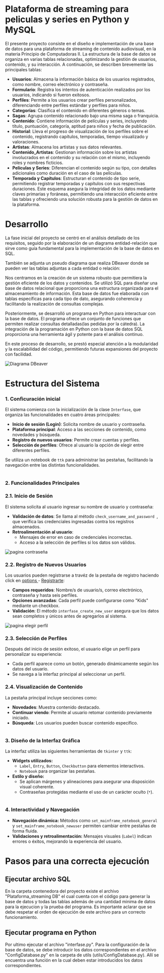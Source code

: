 # Plataforma de streaming para peliculas y series en Python y MySQL

El presente proyecto consiste en el diseño e implementación de una base de datos para una plataforma de streaming de 
contenido audiovisual, en la materia Principio de Computadoras II. La estructura de la base de datos se organiza en varias 
tablas relacionadas, optimizando la gestión de usuarios, contenido, y su interacción. A continuación, se describen 
brevemente las principales tablas:

- **Usuarios**: Almacena la información básica de los usuarios registrados, como nombre, correo electrónico y contraseña.
- **Formulario**: Registra los intentos de autenticación realizados por los usuarios, indicando si fueron exitosos.
- **Perfiles**: Permite a los usuarios crear perfiles personalizados, diferenciando entre perfiles estándar y perfiles para niños.
- **Categorías**: Clasifica el contenido en diferentes géneros o temas.
- **Sagas**: Agrupa contenido relacionado bajo una misma saga o franquicia.
- **Contenido**: Contiene información de películas y series, incluyendo título, puntuación, categoría, aptitud para niños y fecha de publicación.
- **Historial**: Lleva el progreso de visualización de los perfiles sobre el contenido, registrando capítulos, temporadas, tiempo visualizado y valoraciones.
- **Artistas**: Almacena los artistas y sus datos relevantes.
- **Contenido_Artistas**: Gestionan información sobre los artistas involucrados en el contenido y su relación con el mismo, incluyendo roles y nombres ficticios.
- **Películas y Series**: Diferencian el contenido según su tipo, con detalles adicionales como duración en el caso de las películas.
- **Temporada y Capítulos**: Estructuran el contenido de tipo serie, permitiendo registrar temporadas y capítulos con sus respectivas duraciones.
Este esquema asegura la integridad de los datos mediante claves primarias y foráneas, permitiendo una interacción eficiente entre las tablas y ofreciendo una solución robusta para la gestión de datos en la plataforma.

# Desarrollo 
La fase inicial del proyecto se centró en el análisis detallado de los requisitos, seguido por la elaboración de un diagrama entidad-relación que sirve como guía fundamental para la implementación de la base de datos en SQL.

También se adjunta un pseudo diagrama que realiza DBeaver donde se pueden ver las tablas adjuntas a cada entidad o relación:

Nos centramos en la creación de un sistema robusto que permitiera la gestión eficiente de los datos y contenidos.
Se utilizó SQL para diseñar una base de datos relacional que proporciona una estructura organizada para el almacenamiento de información. Esta base de datos fue elaborada con tablas específicas para cada tipo de dato, asegurando coherencia y facilitando la realización de consultas complejas.

Posteriormente, se desarrolló un programa en Python para interactuar con la base de datos. El programa ofrece un conjunto de funciones que permiten realizar consultas detalladas(las pedidas por la cátedra). La integración de la programación en Python con la base de datos SQL proporciona una herramienta ágil y potente para el análisis continuo.

En este proceso de desarrollo, se prestó especial atención a la modularidad y la escalabilidad del código, permitiendo futuras expansiones del proyecto con facilidad.

![Diagrama DBeaver](IMG/plataforma_streaming.png)

# Estructura del Sistema
### 1. Conficuración inicial

El sistema comienza con la inicialización de la clase `Interfase`, que organiza las funcionalidades en cuatro áreas principales:
 
 - **Inicio de sesión (Login)**: Solicita nombre de usuario y contraseña.
 - **Plataforma principal**: Acceso a las secciones de contenido, como novedades y búsqueda.
 - **Registro de nuevos usuarios**: Permite crear cuentas y perfiles.
 - **Selección de perfiles**: Ofrece al usuario la opción de elegir entre diferentes perfiles.

Se utiliza un notebook de `ttk` para administrar las pestañas, facilitando la navegación entre las distintas funcionalidades.
#
### 2. Funcionalidades Principales
### 2.1. Inicio de Sesión

El sistema solicita al usuario ingresar su nombre de usuario y contraseña:

- **Validación de datos**: Se llama al método `check_username_and_password `, que verifica las credenciales ingresadas contra los registros almacenados.
- **Retroalimentación al usuario**:
  - Mensajes de error en caso de credenciales incorrectas.
  - Acceso a la selección de perfiles si los datos son válidos.

![pagina contraseña](IMG/plataforma_streaming.png)

### 2.2. Registro de Nuevos Usuarios

Los usuarios pueden registrarse a travéz de la pestaña de registro haciendo click en <ins> options </ins> - <ins> Registrarte</ins>:

- **Campos requeridos**: Nombre/s de usuario/s, correo electrónico, contraseña y hasta seis perfiles.
- **Opciones avanzadas**: Cada perfil puede configurarse como "Kids" mediante un checkbox.
- **Validación**: El método `interfase_create_new_user` asegura que los datos sean completos y únicos antes de agregarlos al sistema.

![pagina elegir perfil](IMG/pagina_elegir_perfil.png)

### 2.3. Selección de Perfiles
Después del inicio de sesión exitoso, el usuario elige un perfil para personalizar su experiencia:
- Cada perfil aparece como un botón, generado dinámicamente según los datos del usuario.
- Se navega a la interfaz principal al seleccionar un perfil.

### 2.4. Visualización de Contenido 
La pestaña principal incluye secciones como:
- **Novedades**: Muestra contenido destacado.
- **Continuar viendo**: Permite al usuario retomar contenido previamente iniciado.
- **Búsqueda**: Los usuarios pueden buscar contenido específico.

#
### 3. Diseño de la Interfaz Gráfica
La interfaz utiliza las siguientes herramientas de `tkinter` y `ttk`:
- **Widgets utilizados:**
  - `Label`, `Entry`, `Button`, `Checkbutton` para elementos interactivos.
  -  `Notebook` para organizar las pestañas.
- **Estilo y diseño:**
  - Se aplican márgenes y alineaciones para asegurar una disposición visual coherente.
  - Contraseñas protegidas mediante el uso de un carácter oculto (`*`).

#
### 4. Interactividad y Navegación
- **Navegación dinámica:** Métodos como `set_mainframe_notebook_general` y `set_mainframe_notebook_newuser` permiten cambiar entre pestañas de forma fluida.
- **Validaciones y retroalimentación:** Mensajes visuales (`Label`) indican errores o éxitos, mejorando la experiencia del usuario.

# Pasos para una correcta ejecución
## Ejecutar archivo SQL
En la carpeta contenedora del proyecto existe el archivo "Plataforma_streaming DB" el cual cuenta con el código para generar la base de datos y todas las tablas además de una cantidad minima de datos para la ejecucion y la prueba del programa. Es importante aclarar que se debe respetar el orden de ejecución de este archivo para un correcto funcionamiento.

## Ejecutar programa en Python
Por ultimo ejecutar el archivo "interfase.py". Para la configuración de la base de datos, se debe introducir los datos correspondientes 
en el archivo "ConfigDatabase.py" en la carpeta de utils (utils/ConfigDatabase.py). Allí se encuentra una función en la cual deben estar introducidos los datos 
correspondientes.







